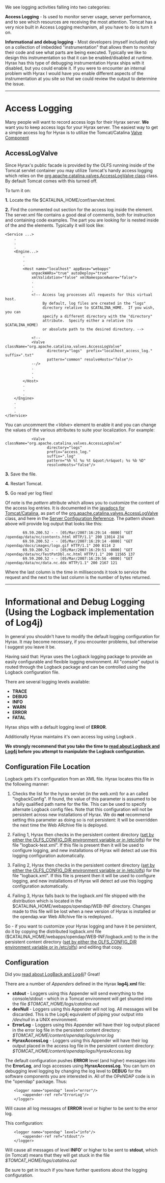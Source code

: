 We see logging activities falling into two categories:

**Access Logging** - Is used to monitor server usage, server
performance, and to see which resources are receiving the most
attention. Tomcat has a very nice built in Access Logging mechanism, all
you have to do is turn it on.

**Informational and debug logging** - Most developers (myself included)
rely on a collection of imbedded "instrumentation" that allows them to
monitor their code and see what parts are being executed. Typically we
like to design this instrumentation so that it can be enabled/disabled
at runtime. Hyrax has this type of debugging instrumentation Hyrax ships
with it disabled, but you could enable it. If you were to encounter an
internal problem with Hyrax I would have you enable different aspects of
the instrumentation at you site so that we could review the output to
determine the issue.

------------------------------------------------------------------------

# Access Logging

Many people will want to record access logs for their Hyrax server.
**We** want you to keep access logs for your Hyrax server. The easiest
way to get a simple access log for Hyrax is to utilize the
Tomcat/Catalina [Valve
Component](http://tomcat.apache.org/tomcat-5.0-doc/config/valve.html)

## AccessLogValve

Since Hyrax's public facade is provided by the OLFS running inside of
the Tomcat servlet container you may utilize Tomcat's handy access
logging which relies on the [org.apache.catalina.valves.AccessLogValve
class](http://tomcat.apache.org/tomcat-5.0-doc/catalina/docs/api/org/apache/catalina/valves/AccessLogValve.html)
class. By default Tomcat comes with this turned off.

To turn it on:

**1.** Locate the file \$CATALINA_HOME/conf/servlet.html.

**2.** Find the commented out section for the access log inside the
<Host> element. The server.xml file contains a good deal of comments,
both for instruction and containing code examples. The part you are
looking for is nested inside of the <Service> and the <Engine> elements.
Typically it will look like:

    <Service ...>
        .
        .
        .
        <Engine...>
            .
            .
            .
            <Host name="localhost" appBase="webapps"
                unpackWARs="true" autoDeploy="true"
                xmlValidation="false" xmlNamespaceAware="false">
                .
                .
                .
                <!-- Access log processes all requests for this virtual host.
                     By default, log files are created in the "logs"
                     directory relative to $CATALINA_HOME.  If you wish, you can
                     specify a different directory with the "directory"
                     attribute.  Specify either a relative (to $CATALINA_HOME)
                     or absolute path to the desired directory. -->

                <!--
                <Valve className="org.apache.catalina.valves.AccessLogValve"
                       directory="logs"  prefix="localhost_access_log." suffix=".txt"
                       pattern="common" resolveHosts="false"/>
                --/>
                .
                .
                .
            </Host>
            .
            .
            .
        </Engine>
        .
        .
        .
    </Service>

You can uncomment the \<*Valve*\> element to enable it and you can
change the values of the various attributes to suite your localization.
For example:

                <Valve className="org.apache.catalina.valves.AccessLogValve"
                       directory="logs"
                       prefix="access_log."
                       suffix=".log"
                       pattern="%h %l %u %t &quot;%r&quot; %s %b %D"
                       resolveHosts="false"/>

**3.** Save the file.

**4.** Restart Tomcat.

**5.** Go read yer log files!

Of note is the *pattern* attribute which allows you to customize the
content of the access log entries. It is documented in the [javadocs for
Tomcat/Catalina](http://tomcat.apache.org/tomcat-5.0-doc/catalina/docs/api/index.html),
as part of the
[org.apache.catalina.valves.AccessLogValve](http://tomcat.apache.org/tomcat-5.0-doc/catalina/docs/api/org/apache/catalina/valves/AccessLogValve.html)
class, and here in the [Server Configuration
Reference](http://tomcat.apache.org/tomcat-5.0-doc/config/valve.html).
The pattern shown above will provide log output that looks like this:

            69.59.200.52 - - [05/Mar/2007:16:29:14 -0800] "GET /opendap/data/nc/contents.html HTTP/1.1" 200 13014 234
            69.59.200.52 - - [05/Mar/2007:16:29:14 -0800] "GET /opendap/docs/images/logo.gif HTTP/1.1" 200 8114 2
            69.59.200.52 - - [05/Mar/2007:16:29:51 -0800] "GET /opendap/data/nc/TestPatDbl.nc.html HTTP/1.1" 200 11565 137
            69.59.200.52 - - [05/Mar/2007:16:29:56 -0800] "GET /opendap/data/nc/data.nc.ddx HTTP/1.1" 200 2167 121

Where the last column is the time in milliseconds it took to service the
request and the next to the last column is the number of bytes returned.

------------------------------------------------------------------------

# Informational and Debug Logging (Using the Logback implementation of Log4j)

In general you shouldn't have to modify the default logging
configuration for Hyrax. It may become necessary, if you encounter
problems, but otherwise I suggest you leave it be.

Having said that: Hyrax uses the Logback logging package to provide an
easily configurable and flexible logging environment. All "console"
output is routed through the Logback package and can be controlled using
the Logback configuration file.

There are several logging levels available:

- **TRACE**
- **DEBUG**
- **INFO**
- **WARN**
- **ERROR**
- **FATAL**

Hyrax ships with a default logging level of **ERROR**.

Additionally Hyrax maintains it's own access log using Logback .

**We strongly recommend that you take the time to [read about Logback
and Log4j](http://logback.qos.ch/manual/index.html) before you attempt
to manipulate the Logback configuration.**

## Configuration File Location

Logback gets it's configuration from an XML file. Hyrax locates this
file in the following manner:

1.  Checks the <init-parameter> list for the hyrax servlet (in the
    web.xml) for a an <init-parameter> called "logbackConfig". If found,
    the value of this parameter is assumed to be a fully qualified path
    name for the file. This can be used to specify alternate Logback
    config files. Note that this configuration will not be persistent
    across new installations of Hyrax. We do **not** recommend setting
    this parameter as doing so is not persistent: It will be overridden
    the next time the Web ARchive file is deployed.

2.  Failing 1, Hyrax then checks in the persistent content directory
    ([set by either the OLFS_CONFIG_DIR environment variable or in
    /etc/olfs](Hyrax_-_OLFS_Configuration#OLFS_Configuration_Location "wikilink"))
    for the file "logback-test.xml". If this file is present then it
    will be used to configure logging, and new installations of Hyrax
    will detect ad use this logging configuration automatically.

3.  Failing 2, Hyrax then checks in the persistent content directory
    ([set by either the OLFS_CONFIG_DIR environment variable or in
    /etc/olfs](Hyrax_-_OLFS_Configuration#OLFS_Configuration_Location "wikilink"))
    for the file "logback.xml". If this file is present then it will be
    used to configure logging, and new installations of Hyrax will
    detect ad use this logging configuration automatically.

4.  Failing 3, Hyrax falls back to the logback.xml file shipped with the
    distribution which is located in the
    \$CATALINA_HOME/webapps/opendap/WEB-INF directory. Changes made to
    this file will be lost when a new version of Hyrax is installed or
    the opendap.war Web ARchive file is redeployed..


So - if you want to customize your Hyrax logging and have it be
persistent, do it by copying the distributed logback.xml file
(\$CATALINA_HOME/webapps/opendap/WEB-INF/logback.xml) to the in the
persistent content directory ([set by either the OLFS_CONFIG_DIR
environment variable or in
/etc/olfs](Hyrax_-_OLFS_Configuration#OLFS_Configuration_Location "wikilink"))
and editing that copy.

## Configuration

Did you [read about LogBack and
Log4j](http://logback.qos.ch/manual/index.html)? Great!

There are a number of *Appenders* defined in the Hyrax **log4j.xml**
file:

- **stdout** - Loggers using this Appender will send everything to the
  console/stdout - which in a Tomcat environment will get shunted into
  the file *\$TOMCAT_HOME/logs/catalina.out*
- **devNull** - Loggers using this Appender will not log. All messages
  will be discarded. This is the Log4j equivalent of piping your output
  into */dev/null* in a UNIX environment.
- **ErrorLog** - Loggers using this Appender will have their log output
  placed in the error log file in the persistent content directory:
  *\$TOMCAT_HOME/content/opendap/logs/error.log*
- **HyraxAccessLog** - Loggers using this Appender will have their log
  output placed in the access log file in the persistent content
  directory: *\$TOMCAT_HOME/content/opendap/logs/HyraxAccess.log*

The default configuration pushes **ERROR** level (and higher) messages
into the **ErrorLog**, and logs accesses using **HyraxAccessLog**. You
can turn on debugging level logging by changing the log level to
**DEBUG** for the software components you are interested in. All of the
OPeNDAP code is in the "opendap" package. Thus:


        <logger name="opendap" level="error"/>
            <appender-ref ref="ErrorLog"/>
        </logger>

Will cause all log messages of **ERROR** level or higher to be sent to
the error log.

This configuration:

        <logger name="opendap" level="info"/>
            <appender-ref ref="stdout"/>
        </logger>

Will cause all messages of level **INFO**' or higher to be sent to
**stdout**, which (in Tomcat) means that they will get stuck in the file
*\$TOMCAT_HOME/logs/catalina.out*

Be sure to get in touch if you have further questions about the logging
configuration.